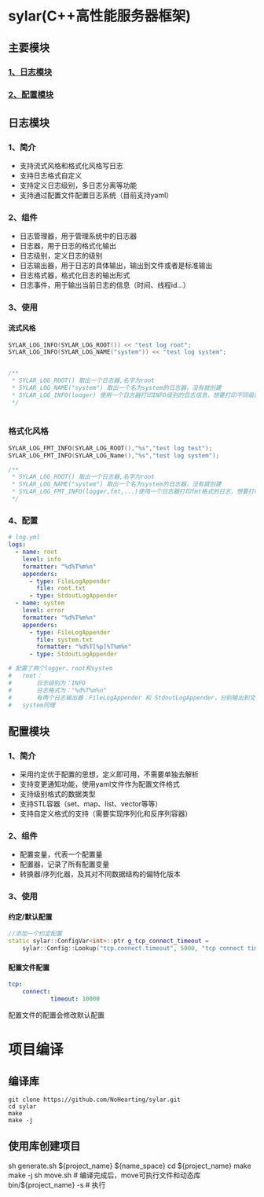 <!--
 * @Descripttion: 
 * @version: 
 * @Author: zsj
 * @Date: 2020-06-06 23:45:02
 * @LastEditors: zsj
 * @LastEditTime: 2020-07-05 13:09:45
--> 

# sylar(C++高性能服务器框架)
## 主要模块

### [1、日志模块](#log)
### [2、配置模块](#config)


## <span id="log">日志模块</span>
### 1、简介
- 支持流式风格和格式化风格写日志
- 支持日志格式自定义
- 支持定义日志级别，多日志分离等功能
- 支持通过配置文件配置日志系统（目前支持yaml）
### 2、组件
* 日志管理器，用于管理系统中的日志器
* 日志器，用于日志的格式化输出
* 日志级别，定义日志的级别
* 日志输出器，用于日志的具体输出，输出到文件或者是标准输出
* 日志格式器，格式化日志的输出形式
* 日志事件，用于输出当前日志的信息（时间、线程id...）
### 3、使用
#### 流式风格
```cpp
SYLAR_LOG_INFO(SYLAR_LOG_ROOT()) << "test log root";
SYLAR_LOG_INFO(SYLAR_LOG_NAME("system")) << "test log system";


/**
 * SYLAR_LOG_ROOT() 取出一个日志器,名字为root
 * SYLAR_LOG_NAME("system") 取出一个名为system的日志器，没有就创建
 * SYLAR_LOG_INFO(looger) 使用一个日志器打印INFO级别的日志信息，想要打印不同级别日志，使用SYLAR_LOG_{LEVEL}(logger)
 */
 
```

### 格式化风格
```cpp
SYLAR_LOG_FMT_INFO(SYLAR_LOG_ROOT(),"%s","test log test");
SYLAR_LOG_FMT_INFO(SYLAR_LOG_Name(),"%s","test log system");

/**
 * SYLAR_LOG_ROOT() 取出一个日志器,名字为root
 * SYLAR_LOG_NAME("system") 取出一个名为system的日志器，没有就创建
 * SYLAR_LOG_FMT_INFO(logger,fmt,...)使用一个日志器打印fmt格式的日志，想要打印不用级别日志，使用SYLAR_LOG_FMT_{LEVEL}(logger,fmt,...)
 */

```

### 4、配置
```yaml
# log.yml
logs:
  - name: root
    level: info
    formatter: "%d%T%m%n"
    appenders:
      - type: FileLogAppender
        file: root.txt
      - type: StdoutLogAppender
  - name: system
    level: error
    formatter: "%d%T%m%n"
    appenders:
      - type: FileLogAppender
        file: system.txt
        formatter: "%d%T[%p]%T%m%n"
      - type: StdoutLogAppender

# 配置了两个logger，root和system
#   root：
#       日志级别为：INFO
#       日志格式为："%d%T%m%n"
#       有两个日志输出器：FileLogAppender 和 StdoutLogAppender，分别输出到文件和控制台
#   system同理

```

## <span id="config">配置模块</span>
### 1、简介
- 采用约定优于配置的思想，定义即可用，不需要单独去解析
- 支持变更通知功能，使用yaml文件作为配置文件格式
- 支持级别格式的数据类型
- 支持STL容器（set、map、list、vector等等）
- 支持自定义格式的支持（需要实现序列化和反序列容器）
### 2、组件
- 配置变量，代表一个配置量
- 配置器，记录了所有配置变量
- 转换器/序列化器，及其对不同数据结构的偏特化版本

### 3、使用
#### 约定/默认配置
```cpp
//添加一个约定配置
static sylar::ConfigVar<int>::ptr g_tcp_connect_timeout =
	sylar::Config::Lookup("tcp.connect.timeout", 5000, "tcp connect timeout");

```

#### 配置文件配置
```yaml
tcp:
    connect:
            timeout: 10000
```
配置文件的配置会修改默认配置


# 项目编译
## 编译库
```shell
git clone https://github.com/NoHearting/sylar.git
cd sylar
make
make -j
```
## 使用库创建项目
sh generate.sh ${project_name} ${name_space}
cd ${project_name}
make 
make -j
sh move.sh  # 编译完成后，move可执行文件和动态库
bin/${project_name} -s # 执行
